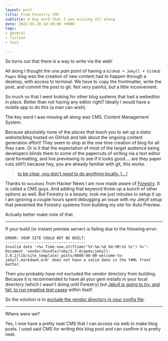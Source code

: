 ```yaml
---
layout: post
title: From Forestry CMS
subtitle: A key word that I was missing all along
date: 2022-05-20 18:30:00 +0000
tags:
- general
- fiction
- test

---
```

So turns out that there _is_ a way to write via the web!

All along I thought the _one pain point_ of having a `GitHub + Jekyll + GitHub Pages` blog was the creation of new content had to happen through a desktop, with access to terminal. We have to copy the frontmatter, write the post, and commit the post to git. Not _very_ painful, but a little inconvenient.

So much so that I went looking for other blog systems that had a webeditor in place. Better than not having any editor right? Ideally I would have a mobile app to do this (a man can wish).

The key word I was missing all along was CMS. Content Management System.

Because absolutely none of the places that teach you to set up a static website/blog hosted on GitHub and talk about the ongoing content generation effort! They seem to stop at the one time creation of blog for all they care. Or is it that the expectation of most of the target audience being developers blinds them to some of the papercuts of writing via a text editor (and formatting, and live previewing to see if it looks good.... are they paper cuts still?) because hey, you are already familiar with git, this works.

> [to be clear, you don't _need_ to do anything locally. \[...\]](https://news.ycombinator.com/item?id=23312339&p=2#23316450 "It's possible to use static blogs without touching your site")

Thanks to `masukomi` from Hacker News I am now made aware of [Forestry](https://forestry.io/ "It is a CMS"). It is called a CMS guys. And adding that keyword threw up a bunch of other options as well. But Forestry is a beauty, took me just minutes to setup it up. I am ignoring a couple hours spent debugging an issue with my Jekyll setup that prevented the Forestry systems from building my site for Auto Preview.

Actually better make note of that.

***

If your build (or instant preview server) is failing due to the folowing error:

    ERROR: YOUR SITE COULD NOT BE BUILT:
    ------------------------------------
    Invalid date '<%= Time.now.strftime('%Y-%m-%d %H:%M:%S %z') %>': Document 'vendor/bundle/ruby/2.7.0/gems/jekyll-3.9.2/lib/site_template/_posts/0000-00-00-welcome-to-jekyll.markdown.erb' does not have a valid date in the YAML front matter.

Then you probably have not excluded the vendor directory from building. Because it is recommended to have all your gem installs in your local directory (which I wasn't doing until Forestry) but [Jekyll is going to try, and fail, to run negative test cases](https://github.com/jekyll/jekyll/issues/2938#issuecomment-131456094) within itself.

So the solution is to [exclude the vendor directory in your config file](https://github.com/jekyll/jekyll/issues/2938#issuecomment-56237068).

***

Where were we?

Yes, I now have a pretty neat CMS that I can access via web to make blog posts. I used said CMS for writing this blog post and can confirm it is pretty neat.
